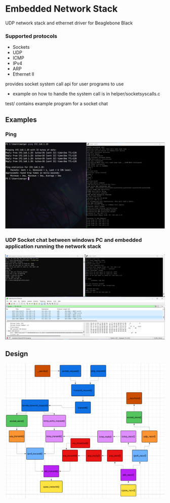 # Embedded Network Stack

UDP network stack and ethernet driver for Beaglebone Black

### Supported protocols
- Sockets
- UDP
- ICMP
- IPv4
- ARP
- Ethernet II

provides socket system call api for user programs to use
- example on how to handle the system call is in helper/socketsyscalls.c

test/ contains example program for a socket chat

## Examples

### Ping

![alt text](https://github.com/marwan475/Embedded-Network-Stack/blob/main/docs/ping.png)

### UDP Socket chat between windows PC and embedded application running the network stack

![alt text](https://github.com/marwan475/Embedded-Network-Stack/blob/main/docs/schat.png)

## Design

![alt text](https://github.com/marwan475/Embedded-Network-Stack/blob/main/docs/Screenshot%202025-04-03%20043002.png)

